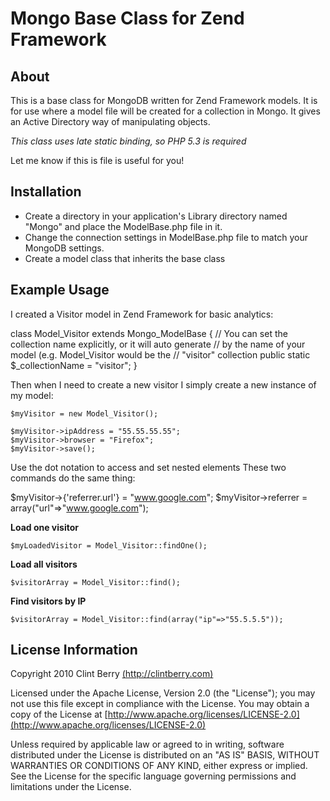 Mongo Base Class for Zend Framework
===================================

About
-----

This is a base class for MongoDB written for Zend Framework models. It is for
use where a model file will be created for a collection in Mongo. It gives an
Active Directory way of manipulating objects.

_This class uses late static binding, so PHP 5.3 is required_

Let me know if this is file is useful for you! 

Installation
------------
* Create a directory in your application's Library directory named "Mongo" and place the ModelBase.php file in it.
* Change the connection settings in ModelBase.php file to match your MongoDB settings.
* Create a model class that inherits the base class

Example Usage
-------------
I created a Visitor model in Zend Framework for basic analytics:

  class Model_Visitor extends Mongo_ModelBase {
      // You can set the collection name explicitly, or it will auto generate 
      // by the name of your model (e.g. Model_Visitor would be the 
      // "visitor" collection
      public static $_collectionName = "visitor";
  }

Then when I need to create a new visitor I simply create a new instance 
of my model:

    $myVisitor = new Model_Visitor();
    
    $myVisitor->ipAddress = "55.55.55.55";
    $myVisitor->browser = "Firefox";
    $myVisitor->save();


Use the dot notation to access and set nested elements
These two commands do the same thing:

   $myVisitor->{'referrer.url'} = "www.google.com";
   $myVisitor->referrer = array("url"=>"www.google.com");
   
   
__Load one visitor__

    $myLoadedVisitor = Model_Visitor::findOne();


__Load all visitors__

    $visitorArray = Model_Visitor::find();


__Find visitors by IP__

    $visitorArray = Model_Visitor::find(array("ip"=>"55.5.5.5"));

License Information
-------------------

Copyright 2010 Clint Berry [(http://clintberry.com)](http://clintberry.com)

Licensed under the Apache License, Version 2.0 (the "License");
you may not use this file except in compliance with the License.
You may obtain a copy of the License at [http://www.apache.org/licenses/LICENSE-2.0](http://www.apache.org/licenses/LICENSE-2.0)

Unless required by applicable law or agreed to in writing, software
distributed under the License is distributed on an "AS IS" BASIS,
WITHOUT WARRANTIES OR CONDITIONS OF ANY KIND, either express or implied.
See the License for the specific language governing permissions and
limitations under the License.
   
   
